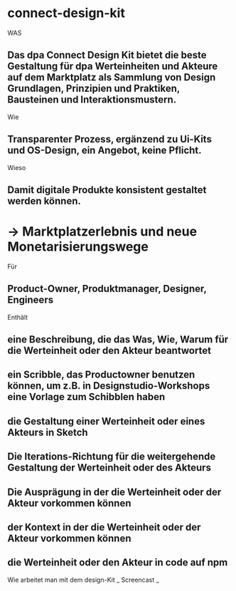 

# connect-design-kit
WAS
## Das dpa Connect Design Kit bietet die beste Gestaltung für dpa Werteinheiten und Akteure auf dem Marktplatz als Sammlung von Design Grundlagen, Prinzipien und Praktiken, Bausteinen und Interaktionsmustern.

Wie
## Transparenter Prozess, ergänzend zu Ui-Kits und OS-Design, ein Angebot, keine Pflicht.


Wieso
## Damit digitale Produkte konsistent gestaltet werden können.
# -> Marktplatzerlebnis und neue Monetarisierungswege

Für
## Product-Owner, Produktmanager, Designer, Engineers

Enthält
## eine Beschreibung, die das Was, Wie, Warum für die Werteinheit oder den Akteur beantwortet
## ein Scribble, das Productowner benutzen können, um z.B. in Designstudio-Workshops eine Vorlage zum Schibblen  haben
## die Gestaltung einer Werteinheit oder eines Akteurs in Sketch
## Die Iterations-Richtung für die weitergehende Gestaltung der Werteinheit oder des Akteurs
## Die Ausprägung in der die Werteinheit oder der Akteur vorkommen können
## der Kontext in der die Werteinheit oder der Akteur vorkommen können
## die Werteinheit oder den Akteur in code auf npm

Wie arbeitet man mit dem design-Kit
_ Screencast _

